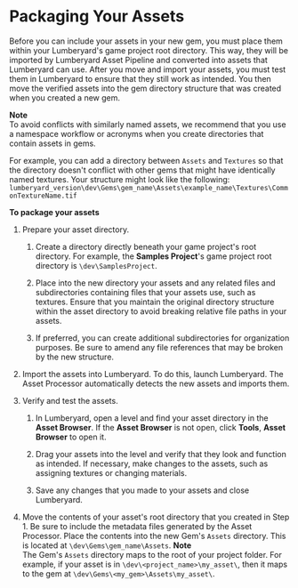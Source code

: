 # Packaging Your Assets<a name="gems-system-gems-packaging"></a>

Before you can include your assets in your new gem, you must place them within your Lumberyard's game project root directory\. This way, they will be imported by Lumberyard Asset Pipeline and converted into assets that Lumberyard can use\. After you move and import your assets, you must test them in Lumberyard to ensure that they still work as intended\. You then move the verified assets into the gem directory structure that was created when you created a new gem\.

**Note**  
To avoid conflicts with similarly named assets, we recommend that you use a namespace workflow or acronyms when you create directories that contain assets in gems. 

For example, you can add a directory between `Assets` and `Textures` so that the directory doesn't conflict with other gems that might have identically named textures. Your structure might look like the following: 
`lumberyard_version\dev\Gems\gem_name\Assets\example_name\Textures\CommonTextureName.tif`

**To package your assets**

1. Prepare your asset directory\.

   1. Create a directory directly beneath your game project's root directory\. For example, the **Samples Project**'s game project root directory is `\dev\SamplesProject`\.

   1. Place into the new directory your assets and any related files and subdirectories containing files that your assets use, such as textures\. Ensure that you maintain the original directory structure within the asset directory to avoid breaking relative file paths in your assets\.

   1. If preferred, you can create additional subdirectories for organization purposes\. Be sure to amend any file references that may be broken by the new structure\.

1. Import the assets into Lumberyard\. To do this, launch Lumberyard\. The Asset Processor automatically detects the new assets and imports them\.

1. Verify and test the assets\.

   1. In Lumberyard, open a level and find your asset directory in the **Asset Browser**\. If the **Asset Browser** is not open, click **Tools**, **Asset Browser** to open it\.

   1. Drag your assets into the level and verify that they look and function as intended\. If necessary, make changes to the assets, such as assigning textures or changing materials\.

   1. Save any changes that you made to your assets and close Lumberyard\.

1. Move the contents of your asset's root directory that you created in Step 1\. Be sure to include the metadata files generated by the Asset Processor\. Place the contents into the new Gem's `Assets` directory\. This is located at `\dev\Gems\gem_name\Assets`\.
**Note**  
The Gem's `Assets` directory maps to the root of your project folder\. For example, if your asset is in `\dev\<project_name>\my_asset\`, then it maps to the gem at `\dev\Gems\<my_gem>\Assets\my_asset\`\.
